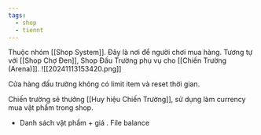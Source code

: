 ```yaml
---
tags:
  - shop
  - tiennt
---
```

Thuộc nhóm [[Shop System]]. Đây là nơi để người chơi mua hàng. Tương tự với [[Shop Chợ Đen]], Shop Đấu Trường phụ vụ cho [[Chiến Trường (Arena)]].
![[20241113153420.png]]

Cửa hàng đấu trường không có limit item và reset thời gian.

Chiến trường sẽ thưởng [[Huy hiệu Chiến Trường]], sử dụng làm currency mua vật phẩm trong shop.
- Danh sách vật phẩm + giá . File balance